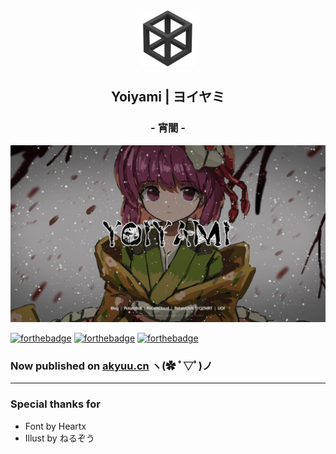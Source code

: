 <div align="center">
<img width="90" src="/backup/yoiyami.png" alt="logo">
<h2>Yoiyami | ヨイヤミ</h2>
<h3>- 宵闇 -</h3>
</div>

[![](readme_resources/yoiyami.webp)](https://akyuu.cn)

[![forthebadge](https://forthebadge.com/images/badges/made-with-javascript.svg)](https://forthebadge.com)  [![forthebadge](https://forthebadge.com/images/badges/uses-css.svg)](https://forthebadge.com)  [![forthebadge](https://forthebadge.com/images/badges/built-with-love.svg)](https://forthebadge.com)

### Now published on [akyuu.cn](https://akyuu.cn) ヽ(✿ ﾟ▽ﾟ)ノ

---

### Special thanks for
 - Font by Heartx
 - Illust by ねるぞう
